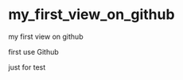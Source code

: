 my_first_view_on_github
=======================

my first view on github


first use Github 

just for test
